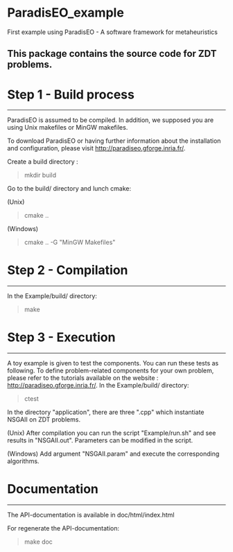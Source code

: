 ParadisEO_example
=================

First example using ParadisEO - A software framework for metaheuristics


This package contains the source code for ZDT problems.
-------------------------------------------------------

# Step 1 - Build process
------------------------
ParadisEO is assumed to be compiled. In addition, we supposed you are using Unix makefiles or MinGW makefiles. 

To download ParadisEO or having further information about the installation and configuration, please visit http://paradiseo.gforge.inria.fr/.

Create a build directory :
> mkdir build

Go to the build/ directory and lunch cmake:

(Unix)       
> cmake ..

(Windows)    
> cmake .. -G "MinGW Makefiles"

# Step 2 - Compilation
----------------------
In the Example/build/ directory:
> make

# Step 3 - Execution
---------------------
A toy example is given to test the components. You can run these tests as following.
To define problem-related components for your own problem, please refer to the tutorials available on the website : http://paradiseo.gforge.inria.fr/.
In the Example/build/ directory:
> ctest

In the directory "application", there are three ".cpp" which instantiate NSGAII on ZDT problems.

(Unix) After compilation you can run the script "Example/run.sh" and see results in "NSGAII.out". Parameters can be modified in the script.

(Windows) Add argument "NSGAII.param" and execute the corresponding algorithms.

# Documentation
---------------
The API-documentation is available in doc/html/index.html 

For regenerate the API-documentation:
> make doc
